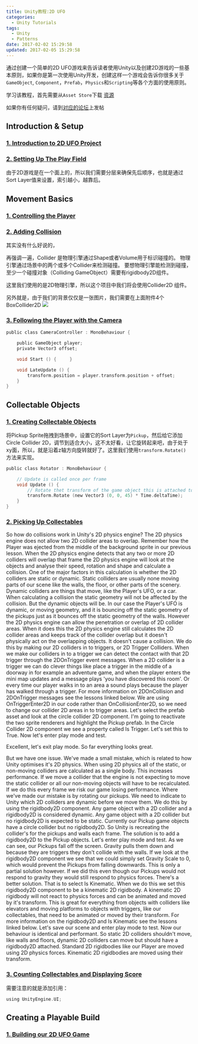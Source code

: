 ```yaml
---
title: Unity教程:2D UFO
categories: 
  - Unity Tutorials
tags:
  - Unity
  - Patterns
date: 2017-02-02 15:29:58
updated: 2017-02-05 15:29:58
---
```


通过创建一个简单的2D UFO游戏来告诉读者使用Unity以及创建2D游戏的一些基本原则，如果你是第一次使用Unity开发，创建这样一个游戏会告诉你很多关于`GameObject`, `Component`，`Prefab`，`Physics`和`Scripting`等各个方面的使用原则。

学习该教程，首先需要从`Asset Store`下载 [资源](https://www.assetstore.unity3d.com/en/content/52143?_ga=1.218910416.838993178.1480250241)

如果你有任何疑问，请到[对应的论坛](http://forum.unity3d.com/threads/2d-ufo-tutorial-q-a.381263/?_ga=1.183824111.838993178.1480250241)上发帖

<!--more-->

## Introduction & Setup

### [1. Introduction to 2D UFO Project](https://unity3d.com/learn/tutorials/projects/2d-ufo-tutorial/introduction-2d-ufo-project?playlist=25844)

### [2. Setting Up The Play Field](https://unity3d.com/learn/tutorials/projects/2d-ufo-tutorial/setting-play-field?playlist=25844)

由于2D游戏是在一个面上的，所以我们需要分层来确保先后顺序，也就是通过Sort Layer值来设置，索引越小，越靠后。


## Movement Basics

### [1. Controlling the Player](https://unity3d.com/learn/tutorials/projects/2d-ufo-tutorial/controlling-player?playlist=25844)


### [2. Adding Collision](https://unity3d.com/learn/tutorials/projects/2d-ufo-tutorial/adding-collision?playlist=25844)

其实没有什么好说的，

再强调一遍，Collider 是物理引擎通过Shape或者Volume用于标识碰撞的。 物理引擎通过场景中的两个或多个Collider来检测碰撞。
要想物理引擎能检测到碰撞，至少一个碰撞对象（Colliding GameObject）需要有rigidbody2D组件。

这里我们使用的是2D物理引擎，所以这个项目中我们将会使用Collider2D 组件。

另外就是，由于我们的背景仅仅是一张图片，我们需要在上面附件4个BoxCollider2D
![](_assets/images/2d_ufo_game_01.png)

### [3. Following the Player with the Camera](https://unity3d.com/learn/tutorials/projects/2d-ufo-tutorial/following-player-camera?playlist=25844)

```c
public class CameraController : MonoBehaviour {

    public GameObject player;
    private Vector3 offset;

    void Start () {     }

    void LateUpdate () {
        transform.position = player.transform.position + offset;
    }
}
```

## Collectable Objects

### [1. Creating Collectable Objects](https://unity3d.com/learn/tutorials/projects/2d-ufo-tutorial/creating-collectable-objects?playlist=25844)

将Pickup Sprite拖拽到场景中，设置它的Sort Layer为`Pickup`，然后给它添加Circle Collider 2D，调节到适合大小，这不太好看，让它旋转起来吧，由于处于xy面，所以，就是沿着z轴方向旋转就好了。这里我们使用`transform.Rotate()` 方法来实现。


```c
public class Rotator : MonoBehaviour {

    // Update is called once per frame
    void Update () {
        // Rotate thet transform of the game object this is attached to by 45 degrees, taking into account the time elapsed since last frame.
        transform.Rotate (new Vector3 (0, 0, 45) * Time.deltaTime);
    }
}
```

### [2. Picking Up Collectables](https://unity3d.com/learn/tutorials/projects/2d-ufo-tutorial/picking-collectables?playlist=25844)


So how do collisions work in Unity's 2D physics engine? The 2D physics engine does not allow two 2D collider areas to overlap. Remember how the Player was ejected from the middle of the background sprite in our previous lesson. When the 2D physics engine detects that any two or more 2D colliders will overlap that frame the 2D physics engine will look at the objects and analyse their speed, rotation and shape and calculate a collision. One of the major factors in this calculation is whether the 2D colliders are static or dynamic. Static colliders are usually none moving parts of our scene like the walls, the floor, or other parts of the scenery. Dynamic colliders are things that move, like the Player's UFO, or a car. When calculating a collision the static geometry will not be affected by the collision. But the dynamic objects will be. In our case the Player's UFO is dynamic, or moving geometry, and it is bouncing off the static geometry of the pickups just as it bounces off the static geometry of the walls. However the 2D physics engine can allow the penetration or overlap of 2D collider areas. When it does this the 2D physics engine still calculates the 2D collider areas and keeps track of the collider overlap but it doesn't physically act on the overlapping objects. It doesn't cause a collision. We do this by making our 2D colliders in to triggers, or 2D Trigger Colliders. When we make our colliders in to a trigger we can detect the contact with that 2D trigger through the 2DOnTrigger event messages. When a 2D collider is a trigger we can do clever things like place a trigger in the middle of a doorway in for example an adventure game, and when the player enters the mini map updates and a message plays 'you have discovered this room'. Or every time our player walks in to an area a sound plays because the player has walked through a trigger. For more information on 2DOnCollision and 2DOnTrigger messages see the lessons linked below. We are using OnTriggerEnter2D in our code rather than OnCollisionEnter2D, so we need to change our collider 2D areas in to trigger areas. Let's select the prefab asset and look at the circle collider 2D component. I'm going to reactivate the two sprite renderers and highlight the Pickup prefab. In the Circle Collider 2D component we see a property called Is Trigger. Let's set this to True. Now let's enter play mode and test.

Excellent, let's exit play mode. So far everything looks great.

But we have one issue. We've made a small mistake, which is related to how Unity optimises it's 2D physics. When using 2D physics all of the static, or non-moving colliders are calculated as a single body. This increases performance. If we move a collider that the engine is not expecting to move the static collider or all our non-moving objects will have to be recalculated. If we do this every frame we risk our game losing performance. Where we've made our mistake is by rotating our pickups. We need to indicate to Unity which 2D colliders are dynamic before we move them. We do this by using the rigidbody2D component. Any game object with a 2D collider and a rigidbody2D is considered dynamic. Any game object with a 2D collider but no rigidbody2D is expected to be static. Currently our Pickup game objects have a circle collider but no rigidbody2D. So Unity is recreating the collider's for the pickups and walls each frame. The solution is to add a rigidbody2D to the Pickup objects. Let's enter play mode and test. As we can see, our Pickups fall off the screen. Gravity pulls them down and because they are triggers they don't collide with the walls. If we look at the rigidbody2D component we see that we could simply set Gravity Scale to 0, which would prevent the Pickups from falling downwards. This is only a partial solution however. If we did this even though our Pickups would not respond to gravity they would still respond to physics forces. There's a better solution. That is to select Is Kinematic. When we do this we set this rigidbody2D component to be a kinematic 2D rigidbody. A kinematic 2D rigidbody will not react to physics forces and can be animated and moved by it's transform. This is great for everything from objects with colliders like elevators and moving platforms to objects with triggers, like our collectables, that need to be animated or moved by their transform. For more information on the rigidbody2D and Is Kinematic see the lessons linked below. Let's save our scene and enter play mode to test. Now our behaviour is identical and performant. So static 2D colliders shouldn't move, like walls and floors, dynamic 2D colliders can move but should have a rigidbody2D attached. Standard 2D rigidbodies like our Player are moved using 2D physics forces. Kinematic 2D rigidbodies are moved using their transform.


### [3. Counting Collectables and Displaying Score](https://unity3d.com/learn/tutorials/projects/2d-ufo-tutorial/counting-collectables-and-displaying-score?playlist=25844)


需要注意的就是添加引用：

```c
using UnityEngine.UI;


```
## Creating a Playable Build

### [1. Building our 2D UFO Game](https://unity3d.com/learn/tutorials/projects/2d-ufo-tutorial/building-our-2d-ufo-game?playlist=25844)